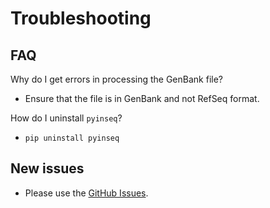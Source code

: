 # Troubleshooting

## FAQ

Why do I get errors in processing the GenBank file?
  - Ensure that the file is in GenBank and not RefSeq format.

How do I uninstall `pyinseq`?
  - ```pip uninstall pyinseq```

## New issues

  - Please use the [GitHub Issues](https://github.com/mandel01/pyinseq/issues).
